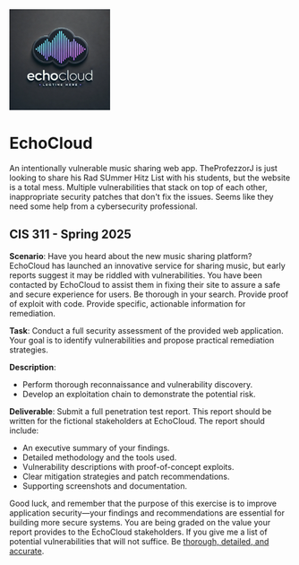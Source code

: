 <img src="https://github.com/nvstgt/EchoCloud/blob/main/static/images/apple-touch-icon.png">

# EchoCloud
An intentionally vulnerable music sharing web app. TheProfezzorJ is just looking to share his Rad SUmmer Hitz List with his students, but the website is a total mess. Multiple vulnerabilities that stack on top of each other, inappropriate security patches that don't fix the issues. Seems like they need some help from a cybersecurity professional.

## CIS 311 - Spring 2025
**Scenario**:
Have you heard about the new music sharing platform? EchoCloud has launched an innovative service for sharing music, but early reports suggest it may be riddled with vulnerabilities. You have been contacted by EchoCloud to assist them in fixing their site to assure a safe and secure experience for users. Be thorough in your search. Provide proof of exploit with code. Provide specific, actionable information for remediation. 

**Task**:
Conduct a full security assessment of the provided web application. Your goal is to identify vulnerabilities and propose practical remediation strategies.

**Description**:
* Perform thorough reconnaissance and vulnerability discovery.
* Develop an exploitation chain to demonstrate the potential risk.

**Deliverable**:
Submit a full penetration test report. This report should be written for the fictional stakeholders at EchoCloud. The report should include:

* An executive summary of your findings.
* Detailed methodology and the tools used.
* Vulnerability descriptions with proof-of-concept exploits.
* Clear mitigation strategies and patch recommendations.
* Supporting screenshots and documentation.

Good luck, and remember that the purpose of this exercise is to improve application security—your findings and recommendations are essential for building more secure systems. You are being graded on the value your report provides to the EchoCloud stakeholders. If you give me a list of potential vulnerabilities that will not suffice. Be <ins>thorough, detailed, and accurate</ins>.
